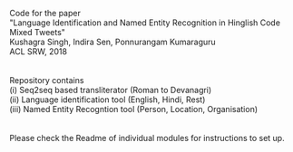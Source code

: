 Code for the paper <br />
"Language Identification and Named Entity Recognition in Hinglish Code Mixed Tweets" <br />
Kushagra Singh, Indira Sen, Ponnurangam Kumaraguru <br />
ACL SRW, 2018 <br />
<br />
<br />
Repository contains<br />
(i)   Seq2seq based transliterator (Roman to Devanagri)<br />
(ii)  Language identification tool (English, Hindi, Rest)<br />
(iii) Named Entity Recogntion tool (Person, Location, Organisation)<br />
<br />
<br />
Please check the Readme of individual modules for instructions to set up. <br />